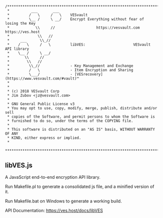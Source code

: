     /***************************************************************************
     *          ___       ___
     *         /   \     /   \    VESvault
     *         \__ /     \ __/    Encrypt Everything without fear of losing the Key
     *            \\     //                   https://vesvault.com https://ves.host
     *             \\   //
     *     ___      \\_//
     *    /   \     /   \         libVES:                      VESvault API library
     *    \__ /     \ __/
     *       \\     //
     *        \\   //
     *         \\_//              - Key Management and Exchange
     *         /   \              - Item Encryption and Sharing
     *         \___/              - [VESrecovery](https://www.vesvault.com/#vault)™
     *
     *
     * (c) 2018 VESvault Corp
     * Jim Zubov <jz@vesvault.com>
     *
     * GNU General Public License v3
     * You may opt to use, copy, modify, merge, publish, distribute and/or sell
     * copies of the Software, and permit persons to whom the Software is
     * furnished to do so, under the terms of the COPYING file.
     *
     * This software is distributed on an "AS IS" basis, WITHOUT WARRANTY OF ANY
     * KIND, either express or implied.
     *
     ***************************************************************************/

## libVES.js

A JavaScript end-to-end encryption API library.

Run Makefile.pl to generate a consolidated js file, and a minified version of it.

Run Makefile.bat on Windows to generate a working build.

API Documentation:
https://ves.host/docs/libVES
